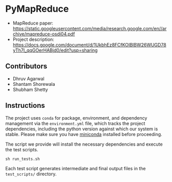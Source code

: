 # PyMapReduce

* MapReduce paper: https://static.googleusercontent.com/media/research.google.com/en//archive/mapreduce-osdi04.pdf
* Project description: https://docs.google.com/document/d/1UkbhEz8FCfKOIBlBW26WUGD78yTh7I_qqGOerHABjd0/edit?usp=sharing

## Contributors
- Dhruv Agarwal
- Shantam Shorewala
- Shubham Shetty

## Instructions
The project uses `conda` for package, environment, and dependency management via the `environment.yml` file, which tracks the project dependencies, including the python version against which our system is stable. Please make sure you have [miniconda](https://docs.conda.io/en/latest/miniconda.html) installed before proceeding. 

The script we provide will install the necessary dependencies and execute the test scripts.
```
sh run_tests.sh
```
Each test script generates intermediate and final output files in the `test_scripts/` directory.

